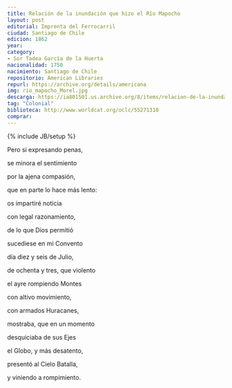 ```yaml
---
title: Relación de la inundación que hizo el Río Mapocho
layout: post
editorial: Imprenta del Ferrocarril
ciudad: Santiago de Chile
edicion: 1862
year: 
category: 
- Sor Tadea García de la Huerta
nacionalidad: 1750
nacimiento: Santiago de Chile
repositorio: American Libraries
repurl: https://archive.org/details/americana
img: rio_mapocho_Morel.jpg
descarga: https://ia801501.us.archive.org/8/items/relacion-de-la-inundacion-sor-tadea-de-san-joaquin/Relaci%C3%B3n%20de%20la%20inundaci%C3%B3n%20-%20Sor%20Tadea%20de%20San%20Joaqu%C3%ADn.pdf
tag: "Colonial"
biblioteca: http://www.worldcat.org/oclc/55271310
comprar: 
---
```

{% include JB/setup %}

Pero si expresando penas,

se minora el sentimiento

por la ajena compasión,

que en parte lo hace más lento: 

os impartiré noticia

con legal razonamiento,

de lo que Dios permitió 

sucediese en mi Convento 

día diez y seis de Julio,

de ochenta y tres, que violento

el ayre rompiendo Montes 

con altivo movimiento,

con armados Huracanes,

mostraba, que en un momento 

desquiciaba de sus Ejes

el Globo, y más desatento, 

presentó al Cielo Batalla, 

y viniendo a rompimiento.
